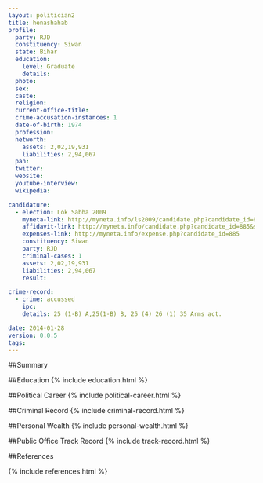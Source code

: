 ```yaml
---
layout: politician2
title: henashahab
profile: 
  party: RJD
  constituency: Siwan
  state: Bihar
  education: 
    level: Graduate
    details: 
  photo: 
  sex: 
  caste: 
  religion: 
  current-office-title: 
  crime-accusation-instances: 1
  date-of-birth: 1974
  profession: 
  networth: 
    assets: 2,02,19,931
    liabilities: 2,94,067
  pan: 
  twitter: 
  website: 
  youtube-interview: 
  wikipedia: 

candidature: 
  - election: Lok Sabha 2009
    myneta-link: http://myneta.info/ls2009/candidate.php?candidate_id=885
    affidavit-link: http://myneta.info/candidate.php?candidate_id=885&scan=original
    expenses-link: http://myneta.info/expense.php?candidate_id=885
    constituency: Siwan 
    party: RJD
    criminal-cases: 1
    assets: 2,02,19,931
    liabilities: 2,94,067
    result:  

crime-record: 
  - crime: accussed
    ipc: 
    details: 25 (1-B) A,25(1-B) B, 25 (4) 26 (1) 35 Arms act. 

date: 2014-01-28
version: 0.0.5
tags: 
---
```

##Summary


##Education
{% include education.html %}


##Political Career
{% include political-career.html %}


##Criminal Record
{% include criminal-record.html %}


##Personal Wealth
{% include personal-wealth.html %}


##Public Office Track Record
{% include track-record.html %}


##References


{% include references.html %}